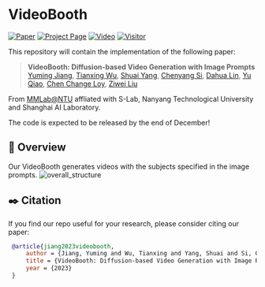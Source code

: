 # VideoBooth

<!-- [![arXiv](https://img.shields.io/badge/arXiv-2311.99999-b31b1b.svg)](https://arxiv.org/abs/2311.99999) -->
[![Paper](https://img.shields.io/badge/cs.CV-Paper-b31b1b?logo=arxiv&logoColor=red)](xxxx)
[![Project Page](https://img.shields.io/badge/VideoBooth-Website-green?logo=googlechrome&logoColor=green)](https://vchitect.github.io/VideoBooth-project/)
[![Video](https://img.shields.io/badge/YouTube-Video-c4302b?logo=youtube&logoColor=red)](https://youtu.be/10DxH1JETzI)
[![Visitor](https://hits.seeyoufarm.com/api/count/incr/badge.svg?url=https%3A%2F%2Fgithub.com%2FVchitect%2FVideoBooth&count_bg=%23FFA500&title_bg=%23555555&icon=&icon_color=%23E7E7E7&title=hits&edge_flat=false)](https://hits.seeyoufarm.com)


This repository will contain the implementation of the following paper:
> **VideoBooth: Diffusion-based Video Generation with Image Prompts**<br>
> [Yuming Jiang](https://yumingj.github.io/), [Tianxing Wu](https://tianxingwu.github.io/), [Shuai Yang](https://williamyang1991.github.io/), [Chenyang Si](https://chenyangsi.top/), [Dahua Lin](http://dahua.site/), [Yu Qiao](https://scholar.google.com.sg/citations?user=gFtI-8QAAAAJ&hl=en), [Chen Change Loy](https://www.mmlab-ntu.com/person/ccloy/), [Ziwei Liu](https://liuziwei7.github.io/)<br>

From [MMLab@NTU](https://www.mmlab-ntu.com/) affliated with S-Lab, Nanyang Technological University and Shanghai AI Laboratory.

The code is expected to be released by the end of December!

## :mega: Overview
Our VideoBooth generates videos with the subjects specified in the image prompts.
![overall_structure](./assets/teaser.png)



## :black_nib: Citation

   If you find our repo useful for your research, please consider citing our paper:

   ```bibtex
    @article{jiang2023videobooth,
        author = {Jiang, Yuming and Wu, Tianxing and Yang, Shuai and Si, Chenyang and Lin, Dahua and Qiao, Yu and Loy, Chen Change and Liu, Ziwei},
        title = {VideoBooth: Diffusion-based Video Generation with Image Prompts},
        year = {2023}
    }
   ```

